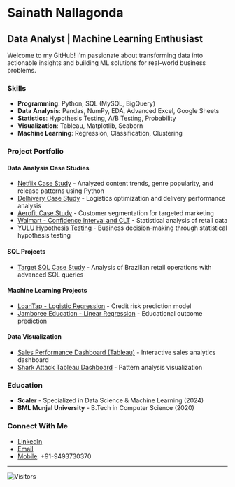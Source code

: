 # Sainath Nallagonda

## Data Analyst | Machine Learning Enthusiast

Welcome to my GitHub! I'm passionate about transforming data into actionable insights and building ML solutions for real-world business problems.

###  Skills
- **Programming**: Python, SQL (MySQL, BigQuery)
- **Data Analysis**: Pandas, NumPy, EDA, Advanced Excel, Google Sheets
- **Statistics**: Hypothesis Testing, A/B Testing, Probability
- **Visualization**: Tableau, Matplotlib, Seaborn
- **Machine Learning**: Regression, Classification, Clustering

###  Project Portfolio

####  Data Analysis Case Studies
- [Netflix Case Study](https://github.com/sainathnallagonda/Netflix_Case_Study-) - Analyzed content trends, genre popularity, and release patterns using Python
- [Delhivery Case Study](https://github.com/sainathnallagonda/Delhivery_Case_study) - Logistics optimization and delivery performance analysis
- [Aerofit Case Study](https://github.com/sainathnallagonda/Aerofit-Case-Study) - Customer segmentation for targeted marketing
- [Walmart - Confidence Interval and CLT](https://github.com/sainathnallagonda/Walmart---Confidence-Interval-and-CLT) - Statistical analysis of retail data
- [YULU Hypothesis Testing](https://github.com/sainathnallagonda/YULU-Hypothesis-Testing) - Business decision-making through statistical hypothesis testing

####  SQL Projects
- [Target SQL Case Study](https://github.com/sainathnallagonda/Target_SQL_Case_Study) - Analysis of Brazilian retail operations with advanced SQL queries

####  Machine Learning Projects
- [LoanTap - Logistic Regression](https://github.com/sainathnallagonda/LoanTap-Logistic-Regression) - Credit risk prediction model
- [Jamboree Education - Linear Regression](https://github.com/sainathnallagonda/Jamboree-Education---Linear-Regression) - Educational outcome prediction

#### Data Visualization
- [Sales Performance Dashboard (Tableau)](https://github.com/sainathnallagonda/Sales-Performance-Dashboard-Tableau-) - Interactive sales analytics dashboard
- [Shark Attack Tableau Dashboard](https://github.com/sainathnallagonda/shark_attack_tableau_dashboard) - Pattern analysis visualization

###  Education
- **Scaler** - Specialized in Data Science & Machine Learning (2024)
- **BML Munjal University** - B.Tech in Computer Science (2020)

### Connect With Me
- [LinkedIn](https://www.linkedin.com/in/sainath-nallagonda/)
- [Email](nallagondasainath@gmail.com)
- [Mobile](tel:+919493730370): +91-9493730370


---
![Visitors](https://visitor-badge.glitch.me/badge?page_id=sainathnallagonda.sainathnallagonda)
